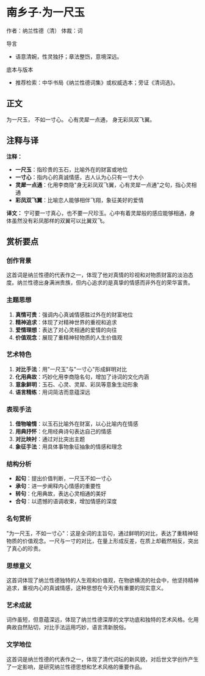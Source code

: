 # 南乡子·为一尺玉

作者：纳兰性德（清）
体裁：词

导言
- 语意清婉，性灵独抒；章法整饬，意境深远。

底本与版本
- 推荐检索：中华书局《纳兰性德词集》或权威选本；旁证《清词选》。

## 正文

为一尺玉，
不如一寸心。
心有灵犀一点通，
身无彩凤双飞翼。

## 注释与译

**注释：**
- **一尺玉**：指珍贵的玉石，比喻外在的财富或地位
- **一寸心**：指内心的真诚情感，古人认为心只有一寸大小
- **灵犀一点通**：化用李商隐"身无彩凤双飞翼，心有灵犀一点通"之句，指心灵相通
- **彩凤双飞翼**：比喻恋人能够相伴飞翔，象征美好的爱情

**译文：**
宁可要一寸真心，也不要一尺珍玉。心中有着灵犀般的感应能够相通，身体虽然没有彩凤那样的双翼可以比翼双飞。

## 赏析要点

### 创作背景
这首词是纳兰性德的代表作之一，体现了他对真情的珍视和对物质财富的淡泊态度。纳兰性德出身满洲贵族，但内心追求的是真挚的情感而非外在的荣华富贵。

### 主题思想
1. **真情可贵**：强调内心真诚情感胜过外在的财富地位
2. **精神追求**：体现了对精神世界的重视和追求
3. **爱情理想**：表达了对心灵相通的爱情的向往
4. **价值观念**：展现了重精神轻物质的人生价值观

### 艺术特色
1. **对比手法**：用"一尺玉"与"一寸心"形成鲜明对比
2. **化用典故**：巧妙化用李商隐名句，增加了诗词的文化内涵
3. **意象鲜明**：玉石、心灵、灵犀、彩凤等意象生动形象
4. **语言精练**：用词简洁而意蕴深远

### 表现手法
1. **借物喻情**：以玉石比喻外在财富，以心比喻内在情感
2. **用典抒怀**：化用经典诗句表达自己的情感
3. **对比映衬**：通过对比突出主题
4. **象征手法**：用具体事物象征抽象的情感和理念

### 结构分析
- **起句**：提出价值判断，一尺玉不如一寸心
- **承句**：进一步阐释内心情感的重要性
- **转句**：化用典故，表达心灵相通的美好
- **合句**：以遗憾的语调收束，增加情感的深度

### 名句赏析
"为一尺玉，不如一寸心"：这是全词的主旨句，通过鲜明的对比，表达了重精神轻物质的价值观念。一尺与一寸的对比，在量上形成反差，在质上却截然相反，突出了真心的珍贵。

### 思想意义
这首词体现了纳兰性德独特的人生观和价值观，在物欲横流的社会中，他坚持精神追求，重视内心的真诚情感，这种思想在今天仍有重要的现实意义。

### 艺术成就
词作虽短，但意蕴深远，体现了纳兰性德深厚的文学功底和独特的艺术风格。化用典故自然贴切，对比手法运用巧妙，语言清新脱俗。

### 文学地位
这首词是纳兰性德的代表作之一，体现了清代词坛的新风貌，对后世文学创作产生了一定影响，是研究纳兰性德思想和艺术风格的重要作品。